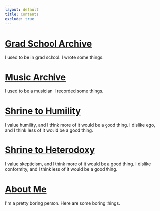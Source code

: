 ```yaml
---
layout: default
title: Contents
exclude: true
---
```


# [Grad School Archive](/grad/)
I used to be in grad school. I wrote some things.

# [Music Archive](/music/)
I used to be a musician. I recorded some things.

# [Shrine to Humility](/shrines/humility/)
I value humility, and I think more of it would be a good thing. I dislike ego, and I think less of it would be a good thing.

# [Shrine to Heterodoxy](/shrines/heterodoxy/)
I value skepticism, and I think more of it would be a good thing. I dislike conformity, and I think less of it would be a good thing.

# [About Me](/about/)
I'm a pretty boring person. Here are some boring things.
